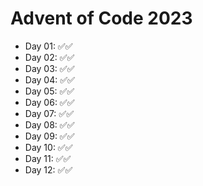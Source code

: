 # Advent of Code 2023

- Day 01: ✅✅
- Day 02: ✅✅
- Day 03: ✅✅
- Day 04: ✅✅
- Day 05: ✅✅
- Day 06: ✅✅
- Day 07: ✅✅
- Day 08: ✅✅
- Day 09: ✅✅
- Day 10: ✅✅
- Day 11: ✅✅
- Day 12: ✅✅
